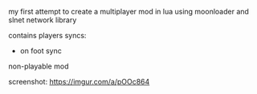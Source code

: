 my first attempt to create a multiplayer mod in lua using moonloader and slnet network library

contains players syncs:
- on foot sync

non-playable mod

screenshot:
https://imgur.com/a/pOOc864
